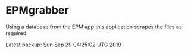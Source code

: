 # EPMgrabber
Using a database from the EPM app this application scrapes the files as required


Latest backup: Sun Sep 29 04:25:02 UTC 2019
